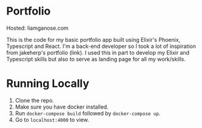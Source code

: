 # Portfolio
Hosted: liamganose.com

This is the code for my basic portfolio app built using Elixir's Phoenix, Typescript and React.
I'm a back-end developer so I took a lot of inspiration from jakeherp's portfolio (link).
I used this in part to develop my Elixir and Typescript skills but also to serve as landing page for all my work/skills.

# Running Locally
1. Clone the repo.
2. Make sure you have docker installed.
3. Run `docker-compose build` followed by `docker-compose up`.
4. Go to `localhost:4000` to view.
